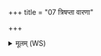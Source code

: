 +++
title = "07 त्रिषप्ता वारणा"

+++
<details><summary>मूलम् (WS)</summary>

त्रिषप्ता वारणा इमास्ताभिर्मामिन्द्रो अब्रवीत् ।  
विषं वारयतादिति विषं दूषयतादिति ॥ ७ ॥
</details>